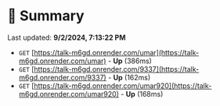 # 📖 Summary
Last updated: **9/2/2024, 7:13:22 PM**

- `GET` [https://talk-m6gd.onrender.com/umar](https://talk-m6gd.onrender.com/umar) - **Up** (386ms)
- `GET` [https://talk-m6gd.onrender.com/9337](https://talk-m6gd.onrender.com/9337) - **Up** (162ms)
- `GET` [https://talk-m6gd.onrender.com/umar920](https://talk-m6gd.onrender.com/umar920) - **Up** (168ms)
